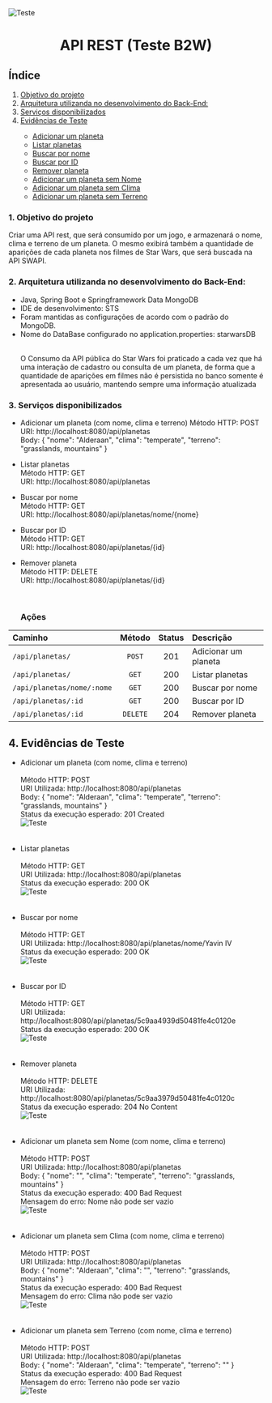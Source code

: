 <img src="/docs/Star-Wars-Logo-9.png" alt="Teste" style="max-width:100%;">

<h1 align="center">API REST (Teste B2W)</h1>

<h2>Índice</h2>
<ol>
  <li><a href="#Objetivo">Objetivo do projeto</a></li>
  <li><a href="#Arquitetura">Arquitetura utilizanda no desenvolvimento do  Back-End:</a></li>
  <li><a href="#Serviços">Serviços disponibilizados</a></li>
  <li><a href="#Evidências">Evidências de Teste</a></li>
  <ul>
	<li><a href="#Adicionar">Adicionar um planeta</a></li>
	<li><a href="#Listar">Listar planetas</a></li>
	<li><a href="#BuscarNome">Buscar por nome</a></li>
	<li><a href="#BuscarID">Buscar por ID</a></li>
	<li><a href="#Remover">Remover planeta</a></li>
	<li><a href="#AdicionarSemNome">Adicionar um planeta sem Nome</a></li>
	<li><a href="#AdicionarSemClima">Adicionar um planeta sem Clima</a></li>
	<li><a href="#AdicionarSemTerreno">Adicionar um planeta sem Terreno</a></li>
  </ul>
</ol>

<h3><a name="Objetivo">1. Objetivo do projeto</a></h3>
<p>Criar uma API rest, que será consumido por um jogo, e armazenará o nome, clima e terreno de um planeta. O mesmo exibirá também a quantidade de aparições de cada planeta nos filmes de Star Wars, que será buscada na API SWAPI.</p>

<h3><a name="Arquitetura">2. Arquitetura utilizanda no desenvolvimento do  Back-End:</a></h3>

<ul>
  <li>Java, Spring Boot e Springframework Data MongoDB</li>

  <li>IDE de desenvolvimento: STS</li>

<li>Foram mantidas as configurações de acordo com o padrão do MongoDB.</li>
<li>Nome do DataBase configurado no application.properties: starwarsDB</li>
<br/>
<p>O Consumo da API pública do Star Wars foi praticado a cada vez que há uma interação de cadastro ou consulta de um planeta, de forma que a quantidade de aparições em filmes não é persistida no banco somente é apresentada ao usuário, mantendo sempre uma informação atualizada</p>
</ul>

<h3><a name="Serviços">3. Serviços disponibilizados</a></h3>

- Adicionar um planeta (com nome, clima e terreno)
        Método HTTP: POST<br/>
	URI:  http://localhost:8080/api/planetas<br/>
	Body: { "nome": "Alderaan", "clima": "temperate", "terreno": "grasslands, mountains" }<br/>

- Listar planetas<br/>
        Método HTTP: GET<br/>
	URI: http://localhost:8080/api/planetas<br/>

- Buscar por nome<br/>
        Método HTTP: GET<br/>
	URI: http://localhost:8080/api/planetas/nome/{nome}<br/>

- Buscar por ID<br/>
        Método HTTP: GET<br/>
	URI: http://localhost:8080/api/planetas/{id}<br/>

- Remover planeta<br/>
        Método HTTP: DELETE<br/>
	URI: http://localhost:8080/api/planetas/{id}<br/>
	
	<br/>
	<h3>Ações</h3>
	
<table>
<thead>
<tr>
<th align="left">Caminho</th>
<th align="center">Método</th>
<th align="center">Status</th>
<th align="left">Descrição</th>
</tr>
</thead>
<tbody>
<tr>
<td align="left"><code>/api/planetas/</code></td>
<td align="center"><code>POST</code></td>
<td align="center">201</td>
<td align="left">Adicionar um planeta</td>
</tr>
<tr>
<td align="left"><code>/api/planetas/</code></td>
<td align="center"><code>GET</code></td>
<td align="center">200</td>
<td align="left">Listar planetas</td>
</tr>
<tr>
<td align="left"><code>/api/planetas/nome/:nome</code></td>
<td align="center"><code>GET</code></td>
<td align="center">200</td>
<td align="left">Buscar por nome</td>
</tr>
<tr>
<td align="left"><code>/api/planetas/:id</code></td>
<td align="center"><code>GET</code></td>
<td align="center">200</td>
<td align="left">Buscar por ID</td>
</tr>
<tr>
<td align="left"><code>/api/planetas/:id</code></td>
<td align="center"><code>DELETE</code></td>
<td align="center">204</td>
<td align="left">Remover planeta</td>
</tr>
</tbody>
</table>
	

<h2><a name="Evidências">4. Evidências de Teste</a></h2>


<ul>
	<li><a name="Adicionar"> Adicionar um planeta (com nome, clima e terreno)</a></li><br/>
Método HTTP: POST<br/>
URI Utilizada: http://localhost:8080/api/planetas<br/>
Body: { "nome": "Alderaan", "clima": "temperate", "terreno": "grasslands, mountains" }<br/>
Status da execução esperado: 201 Created<br/>

<img src="/docs/adicionar_planeta.PNG" alt="Teste" style="max-width:100%;">
<br/>
<br/>
<br/>

<li><a name="Listar">Listar planetas</a></li><br/>
        Método HTTP: GET<br/>
	URI Utilizada: http://localhost:8080/api/planetas<br/>
	Status da execução esperado: 200 OK<br/>
	

<img src="/docs/listar-planetas.PNG" alt="Teste" style="max-width:100%;">
<br/>
<br/>
<br/>

<li><a name="BuscarNome">Buscar por nome</a></li><br/>
        Método HTTP: GET<br/>
	URI Utilizada: http://localhost:8080/api/planetas/nome/Yavin IV<br/>
	Status da execução esperado: 200 OK<br/>
	
<img src="/docs/buscar-nome.PNG" alt="Teste" style="max-width:100%;">
<br/>	
<br/>	
<br/>	

<li><a name="BuscarID">Buscar por ID</a></li><br/>
        Método HTTP: GET<br/>
	URI Utilizada: http://localhost:8080/api/planetas/5c9aa4939d50481fe4c0120e<br/>
	Status da execução esperado: 200 OK<br/>
	
<img src="/docs/bucar-id.PNG" alt="Teste" style="max-width:100%;">
<br/>	
<br/>	
<br/>	

<li><a name="Remover">Remover planeta</a></li><br/>
        Método HTTP: DELETE<br/>
	URI Utilizada: http://localhost:8080/api/planetas/5c9aa3979d50481fe4c0120c<br/>
	Status da execução esperado: 204 No Content<br/>
	
<img src="/docs/remover-planeta.PNG" alt="Teste" style="max-width:100%;">
<br/>	
<br/>	
<br/>	

<li><a name="AdicionarSemNome">Adicionar um planeta sem Nome (com nome, clima e terreno)</a></li><br/>
Método HTTP: POST<br/>
URI Utilizada: http://localhost:8080/api/planetas<br/>
Body: { "nome": "", "clima": "temperate", "terreno": "grasslands, mountains" }<br/>
Status da execução esperado: 400 Bad Request<br/>
Mensagem do erro: Nome não pode ser vazio<br/>

<img src="/docs/inserir_sem_nome.PNG" alt="Teste" style="max-width:100%;">
<br/>	
<br/>	
<br/>	

<li><a name="AdicionarSemClima">Adicionar um planeta sem Clima (com nome, clima e terreno)</a></li><br/>
Método HTTP: POST<br/>
URI Utilizada: http://localhost:8080/api/planetas<br/>
Body: { "nome": "Alderaan", "clima": "", "terreno": "grasslands, mountains" }<br/>
Status da execução esperado: 400 Bad Request<br/>
Mensagem do erro: Clima não pode ser vazio<br/>

<img src="/docs/inserir_sem_clima.PNG" alt="Teste" style="max-width:100%;">
<br/>	
<br/>	
<br/>	

<li><a name="AdicionarSemTerreno">Adicionar um planeta sem Terreno (com nome, clima e terreno)</a></li><br/>
Método HTTP: POST<br/>
URI Utilizada: http://localhost:8080/api/planetas<br/>
Body: { "nome": "Alderaan", "clima": "temperate", "terreno": "" }<br/>
Status da execução esperado: 400 Bad Request<br/>
Mensagem do erro: Terreno não pode ser vazio<br/>

<img src="/docs/inserir_sem_terreno.PNG" alt="Teste" style="max-width:100%;">
</ul>